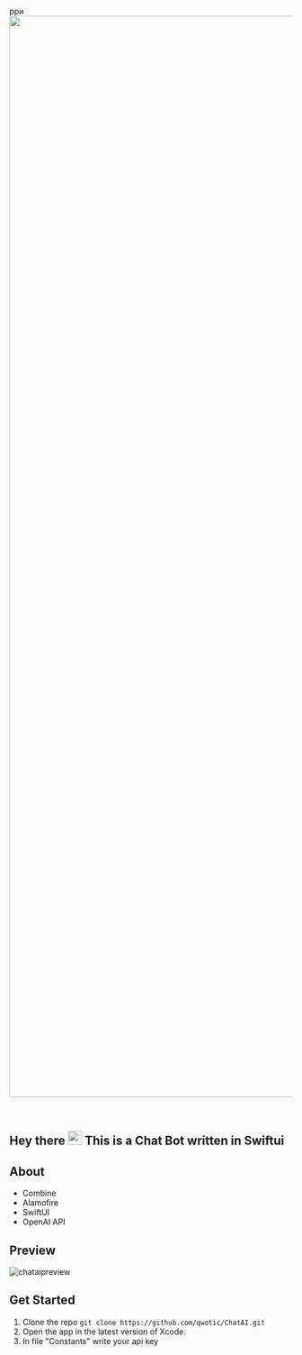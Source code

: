 рри<img width="1920" alt="" src="https://user-images.githubusercontent.com/96487423/213916600-953eb76a-439e-41d6-983b-a874c0db6d45.png">

<br>

## Hey there <img src="https://media.giphy.com/media/hvRJCLFzcasrR4ia7z/giphy.gif" width="25px"> This is a Chat Bot written in Swiftui


## About
* Combine
* Alamofire
* SwiftUI
* OpenAI API

## Preview

![chataipreview](https://user-images.githubusercontent.com/96487423/213917292-cb314c91-cf55-47f4-b71c-f23bebc866e1.gif)

## Get Started

1. Clone the repo `git clone https://github.com/qwotic/ChatAI.git`
2. Open the app in the latest version of Xcode.
3. In file "Constants" write your api key
